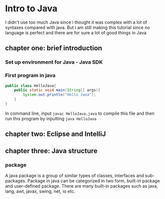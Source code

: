 
# Intro to Java
I didn't use too much Java since i thought it was complex with a lot of syntaxes compared with java. But i am still making this tutorial since no language is perfect and there are for sure a lot of good things in Java

## chapter one: brief introduction
### Set up environment for Java - Java SDK
### First program in java
```java
public class HelloJava{
	public static void main(String[] args){
		System.out.println("Hello Java");
	}
}
```
In command line, input `javac HelloJava.java` to compile this file and then run this program by inputting `java HelloJava`

## chapter two: Eclipse and IntelliJ
## chapter three: Java structure
### package
A java package is a group of similar types of classes, interfaces and sub-packages. Package in java can be categorized in two form, built-in package and user-defined package. There are many built-in packages such as java, lang, awt, javax, swing, net, io etc.